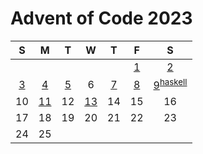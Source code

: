 # Advent of Code 2023

|  S  |  M   |  T  |  W   |  T  |  F  |              S              |
| :-: | :-:  | :-: | :-:  | :-: | :-: | :-------------------------: |
|     |      |     |      |     | [1] |             [2]             |
| [3] | [4]  | [5] |  6   | [7] | [8] | [9]<sup>[haskell][9h]</sup> |
| 10  | [11] | 12  | [13] | 14  | 15  |              16             |
| 17  | 18   | 19  | 20   | 21  | 22  |              23             |
| 24  | 25   |     |      |     |     |                             |

[1]: ./lib/2023/1.ex
[2]: ./lib/2023/2.ex
[3]: ./lib/2023/3.ex
[4]: ./lib/2023/4.ex
[5]: ./lib/2023/5.ex

<!-- [6]: ./lib/2023/6.ex -->

[7]: ./lib/2023/7.ex
[8]: ./lib/2023/8.ex
[9]: ./lib/2023/9.ex
[9h]: ./9.hs

[11]: ./lib/2023/11.ex

[13]: ./lib/2023/13.ex
